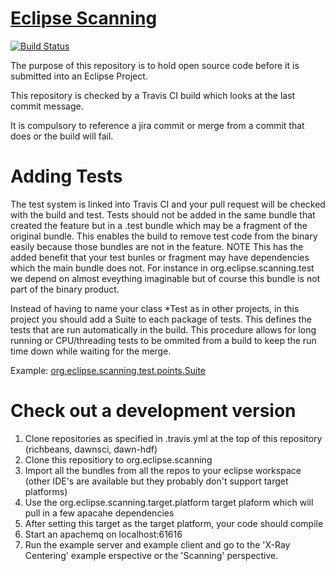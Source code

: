 # [Eclipse Scanning](http://eclipse.github.io/scanning)  


[![Build Status](https://api.travis-ci.org/eclipse/scanning.png)](https://travis-ci.org/eclipse/scanning)


The purpose of this repository is to hold open source code before it is submitted into an Eclipse Project.

This repository is checked by a Travis CI build which looks at the last commit message.

It is compulsory to reference a jira commit or merge from a commit that does or the build will fail.

# Adding Tests
The test system is linked into Travis CI and your pull request will be checked with the build and test. Tests should not be added in the same bundle that created the feature but in a .test bundle which may be a fragment of the original bundle. This enables the build to remove test code from the binary easily because those bundles are not in the feature. NOTE This has the added benefit that your test bunles or fragment may have dependencies which the main bundle does not. For instance in org.eclipse.scanning.test we depend on almost eveything imaginable but of course this bundle is not part of the binary product.

Instead of having to name your class *Test as in other projects, in this project you should add a Suite to each package of tests. This defines the tests that are run automatically in the build. This procedure allows for long running or CPU/threading tests to be ommited from a build to keep the run time down while waiting for the merge.

Example: [org.eclipse.scanning.test.points.Suite](https://github.com/eclipse/scanning/blob/master/org.eclipse.scanning.test/src/org/eclipse/scanning/test/points/Suite.java)

# Check out a development version
1. Clone repositories as specified in .travis.yml at the top of this repository (richbeans, dawnsci, dawn-hdf) 
2. Clone this repositiory to org.eclipse.scanning
3. Import all the bundles from all the repos to your eclipse workspace (other IDE's are available but they probably don't support target platforms)
4. Use the org.eclipse.scanning.target.platform target plaform which will pull in a few apacahe dependencies
5. After setting this target as the target platform, your code should compile
6. Start an apachemq on localhost:61616
7. Run the example server and example client and go to the 'X-Ray Centering' example erspective or the 'Scanning' perspective.
